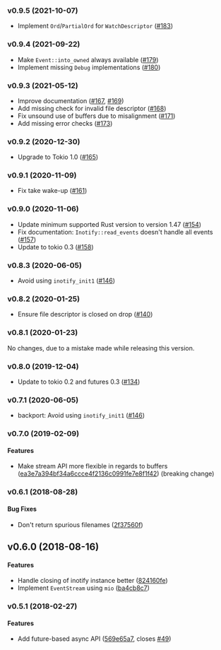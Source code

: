 ### v0.9.5 (2021-10-07)

- Implement `Ord`/`PartialOrd` for `WatchDescriptor` ([#183])

[#183]: https://github.com/hannobraun/inotify-rs/pull/183


### v0.9.4 (2021-09-22)

- Make `Event::into_owned` always available ([#179])
- Implement missing `Debug` implementations ([#180])

[#179]: https://github.com/hannobraun/inotify-rs/pull/179
[#180]: https://github.com/hannobraun/inotify-rs/pull/180


### v0.9.3 (2021-05-12)

- Improve documentation ([#167], [#169])
- Add missing check for invalid file descriptor ([#168])
- Fix unsound use of buffers due to misalignment ([#171])
- Add missing error checks ([#173])

[#167]: https://github.com/hannobraun/inotify-rs/pull/167
[#168]: https://github.com/hannobraun/inotify-rs/pull/168
[#169]: https://github.com/hannobraun/inotify-rs/pull/169
[#171]: https://github.com/hannobraun/inotify-rs/pull/171
[#173]: https://github.com/hannobraun/inotify-rs/pull/173


### v0.9.2 (2020-12-30)

- Upgrade to Tokio 1.0 ([#165])

[#165]: https://github.com/hannobraun/inotify/pull/165


<a name="v0.9.1"></a>
### v0.9.1 (2020-11-09)

- Fix take wake-up ([#161])

[#161]: https://github.com/hannobraun/inotify/pull/161


<a name="v0.9.0"></a>
### v0.9.0 (2020-11-06)

- Update minimum supported Rust version to version 1.47 ([#154])
- Fix documentation: `Inotify::read_events` doesn't handle all events ([#157])
- Update to tokio 0.3 ([#158])

[#154]: https://github.com/hannobraun/inotify/pull/154
[#157]: https://github.com/hannobraun/inotify/pull/157
[#158]: https://github.com/hannobraun/inotify/pull/158


<a name="v0.8.3"></a>
### v0.8.3 (2020-06-05)

- Avoid using `inotify_init1` ([#146])

[#146]: https://github.com/hannobraun/inotify/pull/146


<a name="v0.8.2"></a>
### v0.8.2 (2020-01-25)

- Ensure file descriptor is closed on drop ([#140])

[#140]: https://github.com/inotify-rs/inotify/pull/140


<a name="v0.8.1"></a>
### v0.8.1 (2020-01-23)

No changes, due to a mistake made while releasing this version.


<a name="v0.8.0"></a>
### v0.8.0 (2019-12-04)

- Update to tokio 0.2 and futures 0.3 ([#134])

[#134]: https://github.com/inotify-rs/inotify/pull/134


<a name="v0.7.1"></a>
### v0.7.1 (2020-06-05)

- backport: Avoid using `inotify_init1` ([#146])

[#146]: https://github.com/hannobraun/inotify/pull/146


<a name="v0.7.0"></a>
### v0.7.0 (2019-02-09)

#### Features

* Make stream API more flexible in regards to buffers ([ea3e7a394bf34a6ccce4f2136c0991fe7e8f1f42](ea3e7a394bf34a6ccce4f2136c0991fe7e8f1f42)) (breaking change)

<a name="v0.6.1"></a>
### v0.6.1 (2018-08-28)


#### Bug Fixes

*   Don't return spurious filenames ([2f37560f](2f37560f))



<a name="v0.6.0"></a>
## v0.6.0 (2018-08-16)


#### Features

*   Handle closing of inotify instance better ([824160fe](824160fe))
*   Implement `EventStream` using `mio` ([ba4cb8c7](ba4cb8c7))



<a name="v0.5.1"></a>
### v0.5.1 (2018-02-27)

#### Features

*   Add future-based async API ([569e65a7](569e65a7), closes [#49](49))



